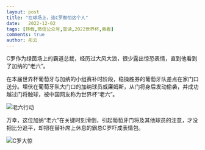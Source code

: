 ```yaml
---
layout: post
title: "在球场上，连C罗都怕这个人"
date:   2022-12-02 
tags: [转载,微信公众号,壹读,2022世界杯,我看]
comments: true
author: 彤云
---
```


C罗作为绿茵场上的霸道总裁，经历过大风大浪，很少露出惊恐表情，直到他看到了加纳的“老六”。

<!-- more -->

在本届世界杯葡萄牙与加纳的小组赛补时阶段，稳操胜券的葡萄牙队差点在家门口送分。埋伏在葡萄牙队大门口的加纳球员威廉姆斯，从门将身后发动偷袭，并成功越过门将触球，被中国网友称为世界杯“老六”。

![老六行动](https://ghproxy.com/https://raw.githubusercontent.com/hanlinniao/hanlinniao.github.io/master/images/2022-12-02-%E5%9C%A8%E7%90%83%E5%9C%BA%E4%B8%8A%EF%BC%8C%E8%BF%9EC%E7%BD%97%E9%83%BD%E6%80%95%E8%BF%99%E4%B8%AA%E4%BA%BA/%E8%80%81%E5%85%AD%E8%A1%8C%E5%8A%A8.gif)

万幸，这位加纳“老六”在关键时刻滑倒，引起葡萄牙门将及其他球员的注意，才没把比分追平，却把在替补席上休息的霸总C罗吓成表情包。

![C罗大惊](https://ghproxy.com/https://raw.githubusercontent.com/hanlinniao/hanlinniao.github.io/master/images/2022-12-02-%E5%9C%A8%E7%90%83%E5%9C%BA%E4%B8%8A%EF%BC%8C%E8%BF%9EC%E7%BD%97%E9%83%BD%E6%80%95%E8%BF%99%E4%B8%AA%E4%BA%BA/C%E7%BD%97%E5%A4%A7%E6%83%8A.png)
